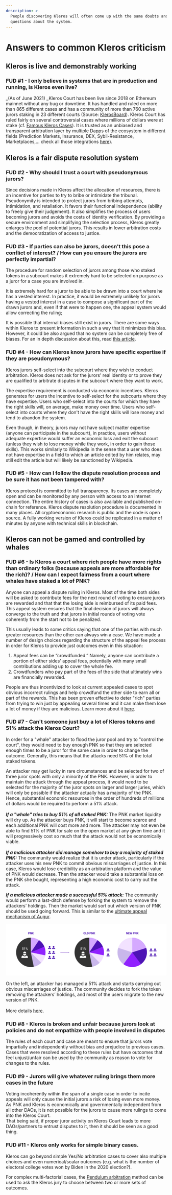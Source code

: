 ```yaml
---
description: >-
  People discovering Kleros will often come up with the same doubts and
  questions about the system.
---
```


# Answers to common Kleros criticism

## Kleros is live and demonstrably working

### FUD #1 - I only believe in systems that are in production and running, is Kleros even live?

\_(As of June 2021) \_Kleros Court has been live since 2018 on Ethereum mainnet without any bug or downtime. It has handled and ruled on more than 865 different cases and has a community of more than 760 active jurors staking in 23 different courts (Source: [KlerosBoard](http://klerosboard.com)). Kleros Court has ruled fairly on several controversial cases where millions of dollars were at stake (cf. [Famous Kleros Cases](https://kleros.gitbook.io/docs/products/court/famous-kleros-cases)). It is trusted as an unbiased and transparent arbitration layer by multiple Dapps of the ecosystem in different fields (Prediction Markets, Insurance, DEX, Sybil-Resistance, Marketplaces,... check all those integrations [here](https://kleros.gitbook.io/docs/integrations/live-and-upcoming-integrations)).

## Kleros is a fair dispute resolution system

### FUD #2 - Why should I trust a court with pseudonymous jurors?

Since decisions made in Kleros affect the allocation of resources, there is an incentive for parties to try to bribe or intimidate the tribunal. Pseudonymity is intended to protect jurors from bribing attempts, intimidation, and retaliation. It favors their functional independence (ability to freely give their judgement). It also simplifies the process of users becoming jurors and avoids the costs of identity verification. By providing a secure environment and simplifying the selection process, Kleros greatly enlarges the pool of potential jurors. This results in lower arbitration costs and the democratization of access to justice.

### FUD #3 - If parties can also be jurors, doesn't this pose a conflict of interest? / How can you ensure the jurors are perfectly impartial?

The procedure for random selection of jurors among those who staked tokens in a subcourt makes it extremely hard to be selected on purpose as a juror for a case you are involved in.

It is extremely hard for a juror to be able to be drawn into a court where he has a vested interest. In practice, it would be extremely unlikely for jurors having a vested interest in a case to compose a significant part of the drawn jurors and, even if that were to happen one, the appeal system would allow correcting the ruling;

It is possible that internal biases still exist in jurors. There are some ways within Kleros to present information in such a way that it minimizes this bias. However, it could be also argued that no system can be completely free of biases. For an in depth discussion about this, read [this article](https://medium.com/kleros/kleros-and-mob-justice-can-the-wisdom-of-the-crowd-go-wrong-ef311209ea36).

### FUD #4 - How can Kleros know jurors have specific expertise if they are pseudonymous?

Kleros jurors self-select into the subcourt where they wish to conduct arbitration. Kleros does not ask for the jurors' real identity or to prove they are qualified to arbitrate disputes in the subcourt where they want to work.

The expertise requirement is conducted via economic incentives. Kleros generates for users the incentive to self-select for the subcourts where they have expertise. Users who self-select into the courts for which they have the right skills will, on average, make money over time. Users who self-select into courts where they don't have the right skills will lose money and tend to abandon the system.

Even though, in theory, jurors may not have subject matter expertise (anyone can participate in the subcourt), in practice, users without adequate expertise would suffer an economic loss and exit the subcourt (unless they wish to lose money while they work, in order to gain those skills). This works similarly to Wikipedia in the sense that a user who does not have expertise in a field to which an article edited by him relates, may still edit the article but will likely be sanctioned by Wikipedia.

### FUD #5 - How can I follow the dispute resolution process and be sure it has not been tampered with?

Kleros protocol is committed to full transparency. Its cases are completely open and can be monitored by any person with access to an internet connection. The entire history of cases is also available and published on-chain for reference. Kleros dispute resolution procedure is documented in many places. All cryptoeconomic research is public and the code is open source. A fully working version of Kleros could be replicated in a matter of minutes by anyone with technical skills in blockchain.

## Kleros can not be gamed and controlled by whales

### FUD #6 - Is Kleros a court where rich people have more rights than ordinary folks (because appeals are more affordable for the rich)? / How can I expect fairness from a court where whales have staked a lot of PNK?

Anyone can appeal a dispute ruling in Kleros. Most of the time both sides will be asked to contribute fees for the next round of voting to ensure jurors are rewarded and that that the losing side is reimbursed of its paid fees. This appeal system ensures that the final decision of jurors will always converge to the truth and that jurors in initial rounds of voting vote coherently from the start not to be penalized.

This usually leads to some critics saying that one of the parties with much greater resources than the other can always win a case. We have made a number of design choices regarding the structure of the appeal fee process in order for Kleros to provide just outcomes even in this situation:

1. Appeal fees can be “crowdfunded.” Namely, anyone can contribute a portion of either sides' appeal fees, potentially with many small contributions adding up to cover the whole fee.
2. Crowdfunders who pay part of the fees of the side that ultimately wins are financially rewarded.

People are thus incentivized to look at current appealed cases to spot obvious incorrect rulings and help crowdfund the other side to earn all or part of the rewards. This has been proven effective to deter "rich" parties from trying to win just by appealing several times and it can make them lose a lot of money if they are malicious. Learn more about it [here](https://blog.kleros.io/kleros-decentralized-token-listing-appeal-fees/).

### FUD #7 - Can't someone just buy a lot of Kleros tokens and 51% attack the Kleros Court?

In order for a "whale" attacker to flood the juror pool and try to "control the court", they would need to buy enough PNK so that they are selected enough times to be a juror for the same case in order to change the outcome. Generally, this means that the attacks need 51% of the total staked tokens.

An attacker may get lucky in rare circumstances and be selected for two of three juror spots with only a minority of the PNK. However, in order to maintain the attack through the appeal process, it would need to be selected for the majority of the juror spots on larger and larger juries, which will only be possible if the attacker actually has a majority of the PNK. Hence, substantial economic resources in the order of hundreds of millions of dollars would be required to perform a 51% attack.\
\
_**If a "whale" tries to buy 51% of all staked PNK:**_ The PNK market liquidity will dry up. As the attacker buys PNK, it will start to become scarce and each additional PNK will cost more and more. The attacker may not even be able to find 51% of PNK for sale on the open market at any given time and it will progressively cost so much that the attack would not be economically viable.\
\
_**If a malicious attacker did manage somehow to buy a majority of staked PNK:**_ The community would realize that it is under attack, particularly if the attacker uses his new PNK to commit obvious miscarriages of justice. In this case, Kleros would lose credibility as an arbitration platform and the value of PNK would decrease. Then the attacker would take a substantial loss on the PNK she bought, representing a high economic cost to carry out the attack.

_**If a malicious attacker made a successful 51% attack:**_ The community would perform a last-ditch defense by forking the system to remove the attackers’ holdings. Then the market would sort out which version of PNK should be used going forward. This is similar to the [ultimate appeal mechanism of Augur](https://medium.com/kleros/kleros-and-augur-keeping-people-honest-on-ethereum-through-game-theory-56210457649c).

![](../../.gitbook/assets/pnk.png)

On the left, an attacker has managed a 51% attack and starts carrying out obvious miscarriages of justice. The community decides to fork the token removing the attackers’ holdings, and most of the users migrate to the new version of PNK.\
\
More details [here](https://kleros.gitbook.io/docs/pnk-token).

### FUD #8 - Kleros is broken and unfair because jurors look at policies and do not empathize with people involved in disputes

The rules of each court and case are meant to ensure that jurors vote impartially and independently without bias and prejudice to previous cases. Cases that were resolved according to these rules but have outcomes that feel unjust/unfair can be used by the community as reason to vote for changes to the rules.

### FUD #9 - Jurors will give whatever ruling brings them more cases in the future

Voting incoherently within the span of a single case in order to incite appeals will only cause the initial jurors a risk of losing even more money.\
As PNK and Kleros is economically and governmentally independent from all other DAOs, it is not possible for the jurors to cause more rulings to come into the Kleros Court. \
That being said, if proper juror activity on Kleros Court leads to more DAOs/partners to entrust disputes to it, then it should be seen as a good thing.

### FUD #11 - Kleros only works for simple binary cases.

Kleros can go beyond simple Yes/No arbitration cases to cover also multiple choices and even numerical/scalar outcomes (e.g. what is the number of electoral college votes won by Biden in the 2020 election?).&#x20;

For complex multi-factorial cases, the [Pendulum arbitration](https://en.wikipedia.org/wiki/Pendulum\_arbitration) method can be used to ask the Kleros jury to choose between two or more sets of outcomes.
